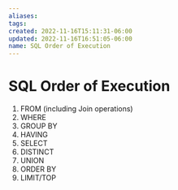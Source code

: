 ```yaml
---
aliases: 
tags: 
created: 2022-11-16T15:11:31-06:00
updated: 2022-11-16T16:51:05-06:00
name: SQL Order of Execution
---
```

# SQL Order of Execution

1.  FROM (including Join operations)
2.  WHERE
3.  GROUP BY
4.  HAVING
5.  SELECT
6.  DISTINCT
7.  UNION
8.  ORDER BY
9.  LIMIT/TOP


